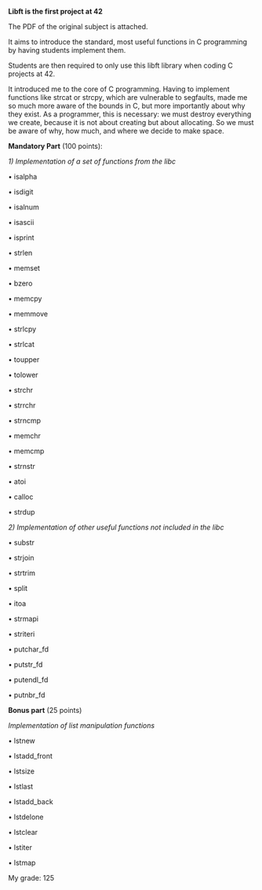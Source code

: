 **Libft is the first project at 42**

The PDF of the original subject is attached.

It aims to introduce the standard, most useful functions in C programming by having students implement them.

Students are then required to only use this libft library when coding C projects at 42.

It introduced me to the core of C programming. Having to implement functions like strcat or strcpy, which are vulnerable to segfaults, made me so much more aware of the bounds in C, but more importantly about why they exist. As a programmer, this is necessary: we must destroy everything we create, because it is not about creating but about allocating. So we must be aware of why, how much, and where we decide to make space.


**Mandatory Part** (100 points):

_1) Implementation of a set of functions from the libc_
   
• isalpha

• isdigit

• isalnum

• isascii

• isprint

• strlen

• memset

• bzero

• memcpy

• memmove

• strlcpy

• strlcat

• toupper

• tolower

• strchr

• strrchr

• strncmp

• memchr

• memcmp

• strnstr

• atoi

• calloc

• strdup

_2) Implementation of other useful functions not included in the libc_

• substr

• strjoin

• strtrim

• split

• itoa

• strmapi

• striteri

• putchar_fd

• putstr_fd

• putendl_fd

• putnbr_fd


**Bonus part** (25 points)

_Implementation of list manipulation functions_

• lstnew

• lstadd_front

• lstsize

• lstlast

• lstadd_back

• lstdelone

• lstclear

• lstiter

• lstmap

My grade: 125
